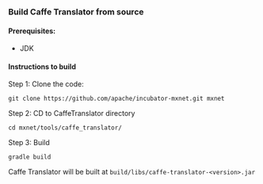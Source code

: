 ### Build Caffe Translator from source

#### Prerequisites:
- JDK

#### Instructions to build

Step 1: Clone the code:
```
git clone https://github.com/apache/incubator-mxnet.git mxnet
```
Step 2: CD to CaffeTranslator directory
```
cd mxnet/tools/caffe_translator/
```
Step 3: Build
```
gradle build
```

Caffe Translator will be built at `build/libs/caffe-translator-<version>.jar`
